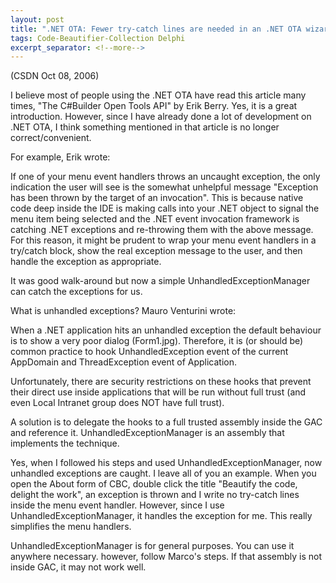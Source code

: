 ```yaml
---
layout: post
title: ".NET OTA: Fewer try-catch lines are needed in an .NET OTA wizards"
tags: Code-Beautifier-Collection Delphi
excerpt_separator: <!--more-->
---
```

(CSDN Oct 08, 2006)

I believe most of people using the .NET OTA have read this article many times, "The C#Builder Open Tools API" by Erik Berry. Yes, it is a great introduction. However, since I have already done a lot of development on .NET OTA, I think something mentioned in that article is no longer correct/convenient.
<!--more-->

For example, Erik wrote:

If one of your menu event handlers throws an uncaught exception, the only indication the user will see is the somewhat unhelpful message "Exception has been thrown by the target of an invocation". This is because native code deep inside the IDE is making calls into your .NET object to signal the menu item being selected and the .NET event invocation framework is catching .NET exceptions and re-throwing them with the above message. For this reason, it might be prudent to wrap your menu event handlers in a try/catch block, show the real exception message to the user, and then handle the exception as appropriate.

It was good walk-around but now a simple UnhandledExceptionManager can catch the exceptions for us.

What is unhandled exceptions? Mauro Venturini wrote:

When a .NET application hits an unhandled exception the default behaviour is to show a very poor dialog (Form1.jpg). Therefore, it is (or should be) common practice to hook UnhandledException event of the current AppDomain and ThreadException event of Application.

Unfortunately, there are security restrictions on these hooks that prevent their direct use inside applications that will be run without full trust (and even Local Intranet group does NOT have full trust).

A solution is to delegate the hooks to a full trusted assembly inside the GAC and reference it. UnhandledExceptionManager is an assembly that implements the technique.

Yes, when I followed his steps and used UnhandledExceptionManager, now unhandled exceptions are caught. I leave all of you an example. When you open the About form of CBC, double click the title "Beautify the code, delight the work", an exception is thrown and I write no try-catch lines inside the menu event handler. However, since I use UnhandledExceptionManager, it handles the exception for me. This really simplifies the menu handlers.

UnhandledExceptionManager is for general purposes. You can use it anywhere necessary. however, follow Marco's steps. If that assembly is not inside GAC, it may not work well.
